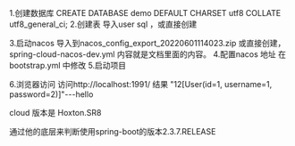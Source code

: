 1.创建数据库
CREATE DATABASE demo DEFAULT CHARSET utf8 COLLATE utf8_general_ci;
2.创建表
导入user sql ，或直接创建

3.启动nacos
导入到nacos_config_export_20220601114023.zip
或直接创建，spring-cloud-nacos-dev.yml 内容就是文档里面的内容。
4.配置nacos 地址
在bootstrap.yml 中修改
5.启动项目

6.浏览器访问
访问http://localhost:1991/
结果
"12[User(id=1, username=1, password=2)]"---hello

cloud 版本是
Hoxton.SR8

通过他的底层来判断使用spring-boot的版本2.3.7.RELEASE